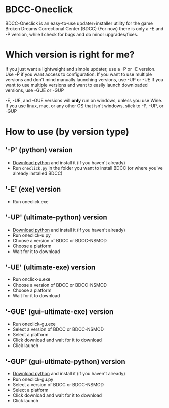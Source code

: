 # BDCC-Oneclick
BDCC-Oneclick is an easy-to-use updater+installer utility for the game Broken Dreams Correctional Center (BDCC)
(For now) there is only a -E and -P version, while I check for bugs and do minor upgrades/fixes.

# Which version is right for me?
If you just want a lightweight and simple updater, use a -P or -E version. Use -P if you want access to configuration.
If you want to use multiple versions and don't mind manually launching versions, use -UP or -UE
If you want to use multiple versions and want to easily launch downloaded versions, use -GUE or -GUP

-E, -UE, and -GUE versions will __only__ run on windows, unless you use Wine. If you use linux, mac, or any other OS that isn't windows, stick to -P, -UP, or -GUP

# How to use (by version type)

## '-P' (python) version 
- [Download python](https://www.python.org/downloads/) and install it (if you haven't already)
- Run ``oneclick.py`` in the folder you want to install BDCC (or where you've already installed BDCC)

## '-E' (exe) version 
- Run oneclick.exe

## '-UP' (ultimate-python) version
- [Download python](https://www.python.org/downloads/) and install it (if you haven't already)
- Run oneclick-u.py
- Choose a version of BDCC or BDCC-NSMOD
- Choose a platform
- Wait for it to download

## '-UE' (ultimate-exe) version
- Run onclick-u.exe
- Choose a version of BDCC or BDCC-NSMOD
- Choose a platform
- Wait for it to download

## '-GUE' (gui-ultimate-exe) version
- Run oneclick-gu.exe
- Select a version of BDCC or BDCC-NSMOD
- Select a platform
- Click download and wait for it to download
- Click launch

## '-GUP' (gui-ultimate-python) version
- [Download python](https://www.python.org/downloads/) and install it (if you haven't already)
- Run oneclick-gu.py
- Select a version of BDCC or BDCC-NSMOD
- Select a platform
- Click download and wait for it to download
- Click launch



  


